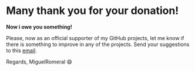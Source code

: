 # Many thank you for your donation!

**Now i owe you something!**

Please, now as an official supporter of my GitHub projects, let me know if there is something to improve in any of the projects.
Send your suggestions to this [email](miguel.romeral@hotmail.com).

Regards, MiguelRomeral 😄